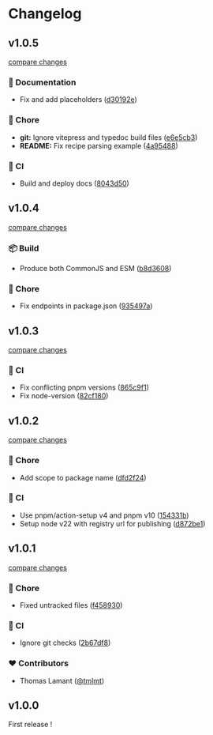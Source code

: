 # Changelog

## v1.0.5

[compare changes](https://github.com/tmlmt/cooklang-parser/compare/v1.0.4...v1.0.5)

### 📖 Documentation

- Fix and add placeholders ([d30192e](https://github.com/tmlmt/cooklang-parser/commit/d30192e))

### 🏡 Chore

- **git:** Ignore vitepress and typedoc build files ([e6e5cb3](https://github.com/tmlmt/cooklang-parser/commit/e6e5cb3))
- **README:** Fix recipe parsing example ([4a95488](https://github.com/tmlmt/cooklang-parser/commit/4a95488))

### 🤖 CI

- Build and deploy docs ([8043d50](https://github.com/tmlmt/cooklang-parser/commit/8043d50))

## v1.0.4

[compare changes](https://github.com/tmlmt/cooklang-parser/compare/v1.0.3...v1.0.4)

### 📦 Build

- Produce both CommonJS and ESM ([b8d3608](https://github.com/tmlmt/cooklang-parser/commit/b8d3608))

### 🏡 Chore

- Fix endpoints in package.json ([935497a](https://github.com/tmlmt/cooklang-parser/commit/935497a))

## v1.0.3

[compare changes](https://github.com/tmlmt/cooklang-parser/compare/v1.0.2...v1.0.3)

### 🤖 CI

- Fix conflicting pnpm versions ([865c9f1](https://github.com/tmlmt/cooklang-parser/commit/865c9f1))
- Fix node-version ([82cf180](https://github.com/tmlmt/cooklang-parser/commit/82cf180))

## v1.0.2

[compare changes](https://github.com/tmlmt/cooklang-parser/compare/v1.0.1...v1.0.2)

### 🏡 Chore

- Add scope to package name ([dfd2f24](https://github.com/tmlmt/cooklang-parser/commit/dfd2f24))

### 🤖 CI

- Use pnpm/action-setup v4 and pnpm v10 ([154331b](https://github.com/tmlmt/cooklang-parser/commit/154331b))
- Setup node v22 with registry url for publishing ([d872be1](https://github.com/tmlmt/cooklang-parser/commit/d872be1))

## v1.0.1

[compare changes](https://github.com/tmlmt/cooklang-parser/compare/v1.0.0...v1.0.1)

### 🏡 Chore

- Fixed untracked files ([f458930](https://github.com/tmlmt/cooklang-parser/commit/f458930))

### 🤖 CI

- Ignore git checks ([2b67df8](https://github.com/tmlmt/cooklang-parser/commit/2b67df8))

### ❤️ Contributors

- Thomas Lamant ([@tmlmt](https://github.com/tmlmt))

## v1.0.0

First release !

